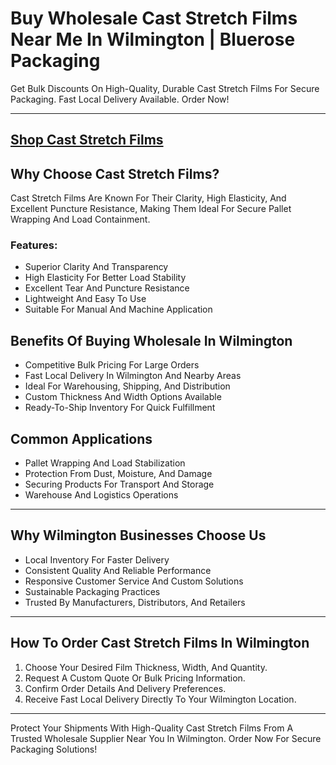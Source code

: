 # Buy Wholesale Cast Stretch Films Near Me In Wilmington | Bluerose Packaging

Get Bulk Discounts On High-Quality, Durable Cast Stretch Films For Secure Packaging. Fast Local Delivery Available. Order Now!

---
[Shop Cast Stretch Films](https://www.bluerosepackaging.com/product/cast-stretch-films-wraps/)
---

## Why Choose Cast Stretch Films?

Cast Stretch Films Are Known For Their Clarity, High Elasticity, And Excellent Puncture Resistance, Making Them Ideal For Secure Pallet Wrapping And Load Containment.

### Features:

- Superior Clarity And Transparency  
- High Elasticity For Better Load Stability  
- Excellent Tear And Puncture Resistance  
- Lightweight And Easy To Use  
- Suitable For Manual And Machine Application  

## Benefits Of Buying Wholesale In Wilmington

- Competitive Bulk Pricing For Large Orders  
- Fast Local Delivery In Wilmington And Nearby Areas  
- Ideal For Warehousing, Shipping, And Distribution  
- Custom Thickness And Width Options Available  
- Ready-To-Ship Inventory For Quick Fulfillment  

## Common Applications

- Pallet Wrapping And Load Stabilization  
- Protection From Dust, Moisture, And Damage  
- Securing Products For Transport And Storage  
- Warehouse And Logistics Operations  

---

## Why Wilmington Businesses Choose Us

- Local Inventory For Faster Delivery  
- Consistent Quality And Reliable Performance  
- Responsive Customer Service And Custom Solutions  
- Sustainable Packaging Practices  
- Trusted By Manufacturers, Distributors, And Retailers  

---

## How To Order Cast Stretch Films In Wilmington

1. Choose Your Desired Film Thickness, Width, And Quantity.  
2. Request A Custom Quote Or Bulk Pricing Information.  
3. Confirm Order Details And Delivery Preferences.  
4. Receive Fast Local Delivery Directly To Your Wilmington Location.  

---

Protect Your Shipments With High-Quality Cast Stretch Films From A Trusted Wholesale Supplier Near You In Wilmington. Order Now For Secure Packaging Solutions!

